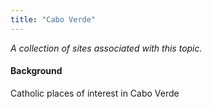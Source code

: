 ```yaml
---
title: "Cabo Verde"
---
```



*A collection of sites associated with this topic.*

#### Background

Catholic places of interest in Cabo Verde


